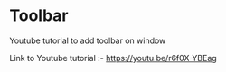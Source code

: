 # Toolbar
Youtube tutorial to add toolbar on window

Link to Youtube tutorial :- https://youtu.be/r6f0X-YBEag
